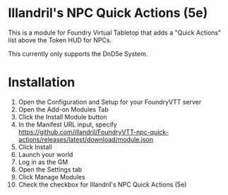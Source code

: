 # Illandril's NPC Quick Actions (5e)

This is a module for Foundry Virtual Tabletop that adds a "Quick Actions" list above the Token HUD for NPCs.

This currently only supports the DnD5e System.

# Installation
1. Open the Configuration and Setup for your FoundryVTT server
1. Open the Add-on Modules Tab
1. Click the Install Module button
1. In the Manifest URL input, specify https://github.com/illandril/FoundryVTT-npc-quick-actions/releases/latest/download/module.json
1. Click Install
1. Launch your world
1. Log in as the GM
1. Open the Settings tab
1. Click Manage Modules
1. Check the checkbox for Illandril's NPC Quick Actions (5e)
